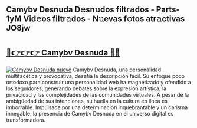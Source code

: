 ## Camybv Desnuda D𝚎sn𝚞dos filtr𝚊dos - Parts-1yM Vid𝚎os filtr𝚊dos - N𝚞evas f𝚘tos atr𝚊ctivas JO8jw

# <h2><a href="http://mbczmi.tromn.icu/?c=Camybv+Desnuda">🔗👉👉👉 Camybv Desnuda 🔗🔗</a></h2>

[![Camybv Desnuda nuevo](https://i.imgur.com/pEAQMta.gif)](http://mbczmi.tromn.icu/?c=Camybv+Desnuda)
Camybv Desnuda, una personalidad multifacética y provocativa, desafía la descripción fácil. Su enfoque poco ortodoxo para construir una personalidad web ha magnetizado y ofendido a los seguidores, generando debates sobre la expresión artística, la privacidad y las complejidades de las comunidades virtuales. A pesar de la ambigüedad de sus intenciones, su huella en la cultura en línea es imborrable. Impulsada por una determinación inquebrantable y un carisma innegable, la presencia de Camybv Desnuda en el universo digital es transformadora.
